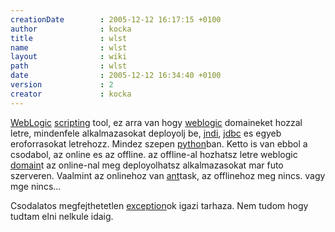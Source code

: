 ```yaml
---
creationDate        : 2005-12-12 16:17:15 +0100 
author              : kocka 
title               : wlst 
name                : wlst 
layout              : wiki 
path                : wlst 
date                : 2005-12-12 16:34:40 +0100 
version             : 2 
creator             : kocka 
---
```

[WebLogic](weblogic.html) [scripting](scripting.html) tool, ez arra van hogy [weblogic](weblogic.html) domaineket hozzal letre, mindenfele alkalmazasokat deployolj be, [jndi](JNDI.html), [jdbc](JDBC.html) es egyeb eroforrasokat letrehozz. Mindez szepen [python](python.html)ban. Ketto is van ebbol a csodabol, az online es az offline. az offline-al hozhatsz letre weblogic [domain](domain.html)t az online-nal meg deployolhatsz alkalmazasokat mar futo szerveren. Vaalmint az onlinehoz van [ant](ant.html)task, az offlinehoz meg nincs. vagy mge nincs...

Csodalatos megfejthetetlen [exception](Missing.html)ok igazi tarhaza. Nem tudom hogy tudtam elni nelkule idaig.
